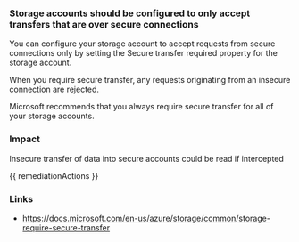 
### Storage accounts should be configured to only accept transfers that are over secure connections

You can configure your storage account to accept requests from secure connections only by setting the Secure transfer required property for the storage account. 

When you require secure transfer, any requests originating from an insecure connection are rejected. 

Microsoft recommends that you always require secure transfer for all of your storage accounts.

### Impact
Insecure transfer of data into secure accounts could be read if intercepted

<!-- DO NOT CHANGE -->
{{ remediationActions }}

### Links
- https://docs.microsoft.com/en-us/azure/storage/common/storage-require-secure-transfer
        